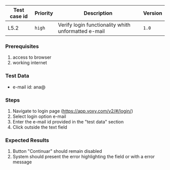 Test case id | Priority | Description | Version
---|---|---|---
L5.2 | `high` | Verify login functionality whith unformatted e-mail| `1.0`

### Prerequisites
1. access to browser
2. working internet

### Test Data
* e-mail id: ana@

### Steps
1. Navigate to login page (https://app.voxy.com/v2/#/login/)
2. Select login option e-mail
3. Enter the e-mail id provided in the "test data" section
4. Click outside the text field

### Expected Results
1. Button "Continuar" should remain disabled
2. System should present the error highlighting the field or with a error message
